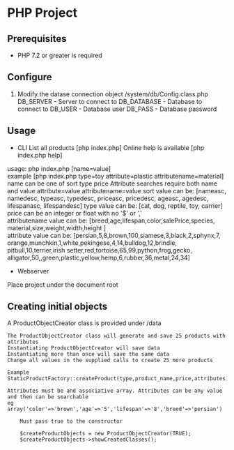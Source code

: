 # PHP Project

## Prerequisites

- PHP 7.2 or greater is required 

## Configure

1. Modify the datase connection object
     /system/db/Config.class.php
     DB_SERVER - Server to connect to
     DB_DATABASE - Database to connect to
     DB_USER - Database user
     DB_PASS - Database password

## Usage
- CLI
List all products 
    [php index.php]
Online help is available
    [php index.php help]


usage: php index.php [name=value]  
   example [php index.php type=toy attribute=plastic attributename=material]
name can be one of 
 sort type price 
 Attribute searches require both name and value 
 attribute=value attributename=value 
sort value can be: [nameasc, namedesc, typeasc, typedesc, priceasc, pricedesc, ageasc,
 agedesc, lifespanasc, lifespandesc] 
type value can be: [cat, dog, reptile, toy, carrier] 
price can be an integer or float with no '$' or ','  
attributename value can be:  [breed,age,lifespan,color,salePrice,species,
 material,size,weight,width,height ]  
attribute value can be: [persian,5,8,brown,100,siamese,3,black,2,sphynx,7, 
 orange,munchkin,1,white,pekingese,4,14,bulldog,12,brindle, 
 pitbull,10,terrier,irish setter,red,tortoise,65,99,python,frog,gecko, 
 alligator,50,,green,plastic,yellow,hemp,6,rubber,36,metal,24,34] 

 - Webserver
  
Place project under the document root

## Creating initial objects
A ProductObjectCreator class is provided under /data

    The ProductObjectCreator class will generate and save 25 products with attributes
    Instantiating ProductObjectCreator will save data
    Instantiating more than once will save the same data
    Change all values in the supplied calls to create 25 more products
    
    Example
    StaticProductFactory::createProduct(type,product_name,price,attributes);

    Attributes must be and associative array. Attributes can be any value and then can be searchable
    eg array('color'=>'brown','age'=>'5','lifespan'=>'8','breed'=>'persian')

        Must pass true to the constructor

        $createProductObjects = new ProductObjectCreator(TRUE);
        $createProductObjects->showCreatedClasses();




